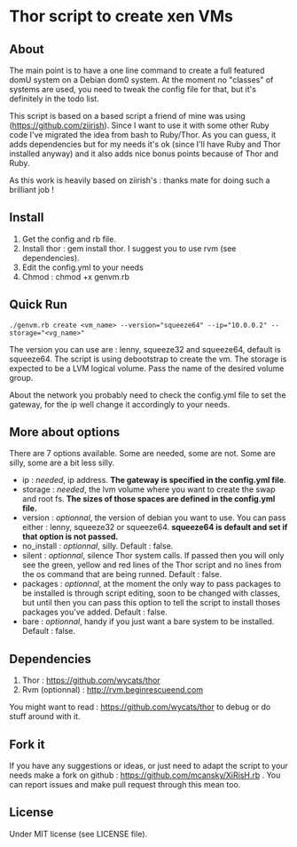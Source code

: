 # Thor script to create xen VMs

## About

The main point is to have a one line command to create a full featured domU system on a Debian dom0 system. At the moment no "classes" of systems are used, you need to tweak the config file for that, but it's definitely in the todo list.

This script is based on a based script a friend of mine was using (https://github.com/ziirish). Since I want to use it with some other Ruby code I've migrated the idea from bash to Ruby/Thor. As you can guess, it adds dependencies but for my needs it's ok (since I'll have Ruby and Thor installed anyway) and it also adds nice bonus points because of Thor and Ruby.

As this work is heavily based on ziirish's : thanks mate for doing such a brilliant job !

## Install

1. Get the config and rb file.
2. Install thor : gem install thor. I suggest you to use rvm (see dependencies).
3. Edit the config.yml to your needs
4. Chmod : chmod +x genvm.rb

## Quick Run

    ./genvm.rb create <vm_name> --version="squeeze64" --ip="10.0.0.2" --storage="<vg_name>"

The version you can use are : lenny, squeeze32 and squeeze64, default is squeeze64. The script is using debootstrap to create the vm. The storage is expected to be a LVM logical volume. Pass the name of the desired volume group.

About the network you probably need to check the config.yml file to set the gateway, for the ip well change it accordingly to your needs.

## More about options

There are 7 options available. Some are needed, some are not. Some are silly, some are a bit less silly.

  * ip : *needed*, ip address. __The gateway is specified in the config.yml file__.
  * storage : *needed*, the lvm volume where you want to create the swap and root fs. __The sizes of those spaces are defined in the config.yml file.__
  * version : *optionnal*, the version of debian you want to use. You can pass either : lenny, squeeze32 or squeeze64. __squeeze64 is default and set if that option is not passed.__
  * no_install : *optionnal*, silly. Default : false.
  * silent : *optionnal*, silence Thor system calls. If passed then you will only see the green, yellow and red lines of the Thor script and no lines from the os command that are being runned. Default : false.
  * packages : *optionnal*, at the moment the only way to pass packages to be installed is through script editing, soon to be changed with classes, but until then you can pass this option to tell the script to install thoses packages you've added. Default : false.
  * bare : *optionnal*, handy if you just want a bare system to be installed. Default : false.

## Dependencies

1. Thor : https://github.com/wycats/thor
2. Rvm (optionnal) : http://rvm.beginrescueend.com

You might want to read : https://github.com/wycats/thor to debug or do stuff around with it.

## Fork it

If you have any suggestions or ideas, or just need to adapt the script to your needs make a fork on github : https://github.com/mcansky/XiRisH.rb . You can report issues and make pull request through this mean too.

## License

Under MIT license (see LICENSE file).